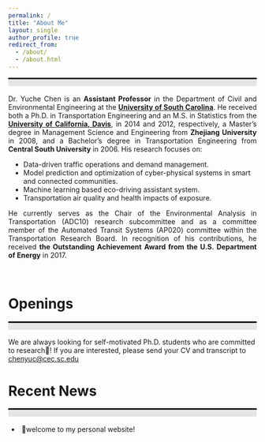 ```yaml
---
permalink: /
title: "About Me"
layout: single
author_profile: true
redirect_from: 
  - /about/
  - /about.html
---
```

<div style="border-top: 3px solid black;"></div>
<div style="background-color: #e5e5e5; height: 1em; margin-bottom: 1.2em;"></div>

<div style="text-align: justify"> 
Dr. Yuche Chen is an <b>Assistant Professor</b> in the Department of Civil and Environmental Engineering at the <a href="https://sc.edu/"><b>University of South Carolina</b></a>. He received both a Ph.D. in Transportation Engineering and an M.S. in Statistics from the <a href="https://www.ucdavis.edu/"><b>University of California, Davis</b></a>, in 2014 and 2012, respectively, a Master’s degree in Management Science and Engineering from <b>Zhejiang University</b> in 2008, and a Bachelor’s degree in Transportation Engineering from <b>Central South University</b> in 2006. His research focuses on:
</div>
<div style="padding-left: 0.5em;"> 
  <ul>  
    <li>Data-driven traffic operations and demand management.</li>
    <li>Model prediction and optimization of cyber-physical systems in smart and connected communities.</li>
    <li>Machine learning based eco-driving assistant system.</li>
    <li>Transportation air quality and health impacts of exposure.</li>
  </ul>
</div>
<div style="text-align: justify">
He currently serves as the Chair of the Environmental Analysis in Transportation (ADC10) research subcommittee and as a committee member of the Automated Transit Systems (AP020) committee within the Transportation Research Board. In recognition of his contributions, he received <b>the Outstanding Achievement Award from the U.S. Department of Energy</b> in 2017.
</div>

<br>Openings
======
<div style="border-top: 3px solid black;"></div>
<div style="background-color: #e5e5e5; height: 1em; margin-bottom: 1.2em;"></div>

We are always looking for self-motivated Ph.D. students who are committed to research🎉! If you are interested, please send your CV and transcript to chenyuc@cec.sc.edu

Recent News
======
<div style="border-top: 3px solid black;"></div>
<div style="background-color: #e5e5e5; height: 1em; margin-bottom: 1.2em;"></div>

<div style="padding-left:0.5em;">
  <o1>
    <li>🎉welcome to my personal website!</li><br><br>
  </o1>
</div>

<div style="text-align: center;">
  <div style="display: inline-block; transform: scale(0.5); transform-origin: top center;">
    <script type="text/javascript" id="clustrmaps" src="//clustrmaps.com/map_v2.js?d=mIdZMamSUJmOm69QBb_dvLZ_U1UCeC4wEbhb9jM2Yk0&cl=ffffff&w=a"></script>
  </div>
</div>
